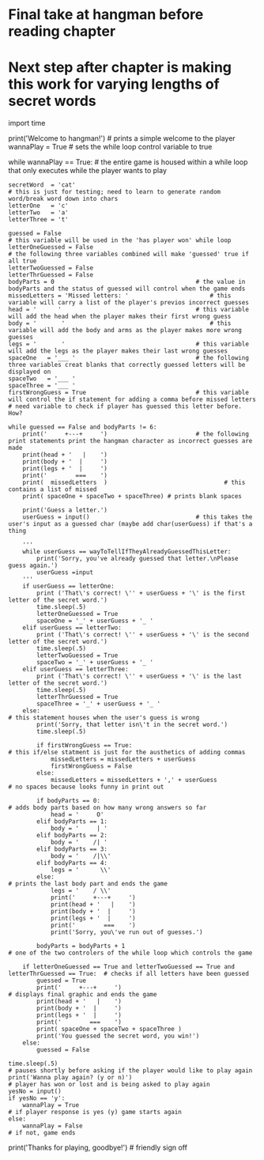 # Final take at hangman before reading chapter
# Next step after chapter is making this work for varying lengths of secret words
import time

print('Welcome to hangman!')					             # prints a simple welcome to the player
wannaPlay = True                 					     # sets the while loop control variable to true

while wannaPlay == True:   						     # the entire game is housed within a while loop that only executes while the player wants to play

    secretWord  = 'cat'                                                      # this is just for testing; need to learn to generate random word/break word down into chars
    letterOne   = 'c'
    letterTwo   = 'a'
    letterThree = 't' 
    
    guessed = False                                                          # this variable will be used in the 'has player won' while loop
    letterOneGuessed = False                                                 # the following three variables combined will make 'guessed' true if all true
    letterTwoGuessed = False
    letterThrGuessed = False
    bodyParts = 0                  					     # the value in bodyParts and the status of guessed will control when the game ends
    missedLetters = 'Missed letters: '  				     # this variable will carry a list of the player's previos incorrect guesses
    head = '      '              					     # this variable will add the head when the player makes their first wrong guess
    body = '       '           					             # this variable will add the body and arms as the player makes more wrong guesses
    legs = '       '         						     # this variable will add the legs as the player makes their last wrong guesses
    spaceOne   = '___ '        						     # the following three variables creat blanks that correctly guessed letters will be displayed on
    spaceTwo   = '___ '
    spaceThree = '___ '
    firstWrongGuess = True        					     # this variable will control the if statement for adding a comma before missed letters
    # need variable to check if player has guessed this letter before. How?
    
    while guessed == False and bodyParts != 6:
        print('     +---+     ')  					     # the following print statements print the hangman character as incorrect guesses are made
        print(head + '   |    ')
        print(body + '  |     ')
        print(legs + '  |     ')
        print('        ===    ')
        print(  missedLetters  )              				     # this contains a list of missed 
        print( spaceOne + spaceTwo + spaceThree) # prints blank spaces

        print('Guess a letter.')
        userGuess = input()       					     # this takes the user's input as a guessed char (maybe add char(userGuess) if that's a thing

        '''
        while userGuess == wayToTellIfTheyAlreadyGuessedThisLetter:
            print('Sorry, you've already guessed that letter.\nPlease guess again.')
            userGuess =input
        '''
        if userGuess == letterOne:
            print ('That\'s correct! \'' + userGuess + '\' is the first letter of the secret word.')
            time.sleep(.5)
            letterOneGuessed = True
            spaceOne = '_' + userGuess + '_ '
        elif userGuess == letterTwo:
            print ('That\'s correct! \'' + userGuess + '\' is the second letter of the secret word.')
            time.sleep(.5)
            letterTwoGuessed = True
            spaceTwo = '_' + userGuess + '_ '
        elif userGuess == letterThree:
            print ('That\'s correct! \'' + userGuess + '\' is the last letter of the secret word.')
            time.sleep(.5)
            letterThrGuessed = True
            spaceThree = '_' + userGuess + '_ '
        else:                                                                # this statement houses when the user's guess is wrong
            print('Sorry, that letter isn\'t in the secret word.')
            time.sleep(.5)

            if firstWrongGuess == True:                                      # this if/else statment is just for the austhetics of adding commas
                missedLetters = missedLetters + userGuess
                firstWrongGuess = False
            else:
                missedLetters = missedLetters + ',' + userGuess              # no spaces because looks funny in print out
                
            if bodyParts == 0:                                               # adds body parts based on how many wrong answers so far
                head = '     O'
            elif bodyParts == 1:
                body = '     | '
            elif bodyParts == 2:
                body = '    /| '
            elif bodyParts == 3:
                body = '    /|\\'
            elif bodyParts == 4:
                legs = '      \\'
            else:                                                            # prints the last body part and ends the game
                legs = '    / \\'
                print('     +---+     ') 
                print(head + '   |    ')
                print(body + '  |     ')
                print(legs + '  |     ')
                print('        ===    ')
                print('Sorry, you\'ve run out of guesses.')

            bodyParts = bodyParts + 1                                        # one of the two controlers of the while loop which controls the game
            
        if letterOneGuessed == True and letterTwoGuessed == True and letterThrGuessed == True:  # checks if all letters have been guessed
            guessed = True
            print('     +---+     ')                                         # displays final graphic and ends the game
            print(head + '   |    ')
            print(body + '  |     ')
            print(legs + '  |     ')
            print('        ===    ')
            print( spaceOne + spaceTwo + spaceThree )
            print('You guessed the secret word, you win!')
        else:
            guessed = False

    time.sleep(.5)                                                          # pauses shortly before asking if the player would like to play again
    print('Wanna play again? (y or n)')                                     # player has won or lost and is being asked to play again
    yesNo = input()
    if yesNo == 'y':
        wannaPlay = True                                                    # if player response is yes (y) game starts again
    else:
        wannaPlay = False                                                   # if not, game ends

print('Thanks for playing, goodbye!')                                       # friendly sign off
